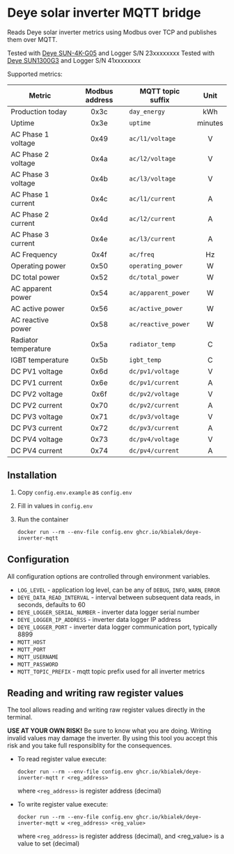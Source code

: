 # Deye solar inverter MQTT bridge

Reads Deye solar inverter metrics using Modbus over TCP and publishes them over MQTT.

Tested with [Deye SUN-4K-G05](https://www.deyeinverter.com/product/three-phase-string-inverter/sun4-5-6-7-8-10kg03.html) and Logger S/N 23xxxxxxxx
Tested with [Deye SUN1300G3](https://www.deyeinverter.com/product/microinverter-1/sun13002000g3eu230.html) and Logger S/N 41xxxxxxxx

Supported metrics:

|Metric|Modbus address|MQTT topic suffix|Unit|
|---|:-:|---|:-:|
|Production today|0x3c|`day_energy`|kWh|
|Uptime|0x3e|`uptime`|minutes|
|AC Phase 1 voltage|0x49|`ac/l1/voltage`|V|
|AC Phase 2 voltage|0x4a|`ac/l2/voltage`|V|
|AC Phase 3 voltage|0x4b|`ac/l3/voltage`|V|
|AC Phase 1 current|0x4c|`ac/l1/current`|A|
|AC Phase 2 current|0x4d|`ac/l2/current`|A|
|AC Phase 3 current|0x4e|`ac/l3/current`|A|
|AC Frequency|0x4f|`ac/freq`|Hz|
|Operating power|0x50|`operating_power`|W|
|DC total power|0x52|`dc/total_power`|W|
|AC apparent power|0x54|`ac/apparent_power`|W|
|AC active power|0x56|`ac/active_power`|W|
|AC reactive power|0x58|`ac/reactive_power`|W|
|Radiator temperature|0x5a|`radiator_temp`|C|
|IGBT temperature|0x5b|`igbt_temp`|C|
|DC PV1 voltage|0x6d|`dc/pv1/voltage`|V|
|DC PV1 current|0x6e|`dc/pv1/current`|A|
|DC PV2 voltage|0x6f|`dc/pv2/voltage`|V|
|DC PV2 current|0x70|`dc/pv2/current`|A|
|DC PV3 voltage|0x71|`dc/pv3/voltage`|V|
|DC PV3 current|0x72|`dc/pv3/current`|A|
|DC PV4 voltage|0x73|`dc/pv4/voltage`|V|
|DC PV4 current|0x74|`dc/pv4/current`|A|


## Installation
1. Copy `config.env.example` as `config.env`
2. Fill in values in `config.env`
3. Run the container

    ```
    docker run --rm --env-file config.env ghcr.io/kbialek/deye-inverter-mqtt
    ```


## Configuration
All configuration options are controlled through environment variables.

* `LOG_LEVEL` - application log level, can be any of `DEBUG`, `INFO`, `WARN`, `ERROR`
* `DEYE_DATA_READ_INTERVAL` - interval between subsequent data reads, in seconds, defaults to 60
* `DEYE_LOGGER_SERIAL_NUMBER` - inverter data logger serial number
* `DEYE_LOGGER_IP_ADDRESS` - inverter data logger IP address
* `DEYE_LOGGER_PORT` - inverter data logger communication port, typically 8899
* `MQTT_HOST`
* `MQTT_PORT`
* `MQTT_USERNAME`
* `MQTT_PASSWORD`
* `MQTT_TOPIC_PREFIX` - mqtt topic prefix used for all inverter metrics

## Reading and writing raw register values
The tool allows reading and writing raw register values directly in the terminal.

**USE AT YOUR OWN RISK!** Be sure to know what you are doing. Writing invalid values may damage the inverter.
By using this tool you accept this risk and you take full responsiblity for the consequences.

* To read register value execute:
    ```
    docker run --rm --env-file config.env ghcr.io/kbialek/deye-inverter-mqtt r <reg_address>
    ```
    where `<reg_address>` is register address (decimal)

* To write register value execute:
    ```
    docker run --rm --env-file config.env ghcr.io/kbialek/deye-inverter-mqtt w <reg_address> <reg_value>
    ```
    where `<reg_address>` is register address (decimal), and <reg_value> is a value to set (decimal)


